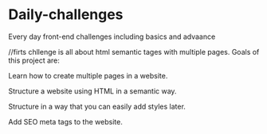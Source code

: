 # Daily-challenges
Every day front-end challenges including basics and advaance

//firts chllenge is all about html semantic tages with multiple pages.
 Goals of this project are:

Learn how to create multiple pages in a website.

Structure a website using HTML in a semantic way.

Structure in a way that you can easily add styles later.

Add SEO meta tags to the website.
